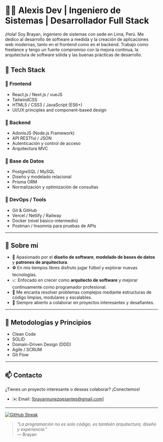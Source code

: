 # 👨‍💻 Alexis Dev | Ingeniero de Sistemas | Desarrollador Full Stack

¡Hola! Soy Brayan, ingeniero de sistemas con sede en Lima, Perú. Me dedico al desarrollo de software a medida y la creación de aplicaciones web modernas, tanto en el frontend como en el backend. Trabajo como freelance y tengo un fuerte compromiso con la mejora continua, la arquitectura de software sólida y las buenas prácticas de desarrollo.

## 🧰 Tech Stack

### 🔹 Frontend
- React.js / Next.js / vueJS
- TailwindCSS
- HTML5 / CSS3 / JavaScript (ES6+)
- UI/UX principles and component-based design

### 🔹 Backend
- AdonisJS (Node.js Framework)
- API RESTful / JSON
- Autenticación y control de acceso
- Arquitectura MVC

### 🔹 Base de Datos
- PostgreSQL / MySQL
- Diseño y modelado relacional
- Prisma ORM
- Normalización y optimización de consultas

### 🔹 DevOps / Tools
- Git & GitHub
- Vercel / Netlify / Railway
- Docker (nivel básico-intermedio)
- Postman / Insomnia para pruebas de APIs

---

## 🧠 Sobre mí

- 🚀 Apasionado por el **diseño de software**, **modelado de bases de datos** y **patrones de arquitectura**.
- ⚽ En mis tiempos libres disfruto jugar fútbol y explorar nuevas tecnologías.
- 📈 Enfocado en crecer como **arquitecto de software** y mejorar continuamente como programador profesional.
- 🧩 Me encanta resolver problemas complejos mediante estructuras de código limpias, modulares y escalables.
- 🤝 Siempre abierto a colaborar en proyectos interesantes y desafiantes.

---

## 📌 Metodologías y Principios

- Clean Code
- SOLID
- Domain-Driven Design (DDD)
- Agile / SCRUM
- Git Flow

---

## 📫 Contacto

¿Tienes un proyecto interesante o deseas colaborar? ¡Conectemos!

- ✉️ Email: [brayannunezpesantes@gmail.com]

---
[![GitHub Streak](https://streak-stats.demolab.com?user=brayanap&theme=transparent&hide_border=true)](https://git.io/streak-stats)

> _"La programación no es solo código, es también arquitectura, diseño y experiencia."_  
> — Brayan
